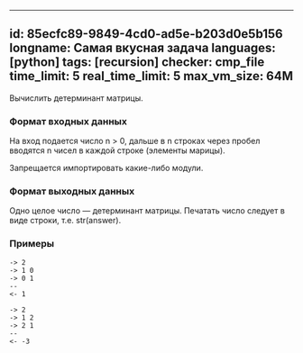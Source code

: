
---
id: 85ecfc89-9849-4cd0-ad5e-b203d0e5b156
longname: Самая вкусная задача
languages: [python]
tags: [recursion]
checker: cmp_file
time_limit: 5
real_time_limit: 5
max_vm_size: 64M
---


Вычислить детерминант матрицы.

### Формат входных данных

На вход подается число n > 0, дальше в n строках через пробел вводятся n чисел в каждой строке (элементы марицы). 

Запрещается импортировать какие-либо модули.


### Формат выходных данных

Одно целое число — детерминант матрицы. Печатать число следует в виде строки, т.е. str(answer).

### Примеры

```
-> 2
-> 1 0
-> 0 1
--
<- 1
```

```
-> 2
-> 1 2
-> 2 1
--
<- -3
```
